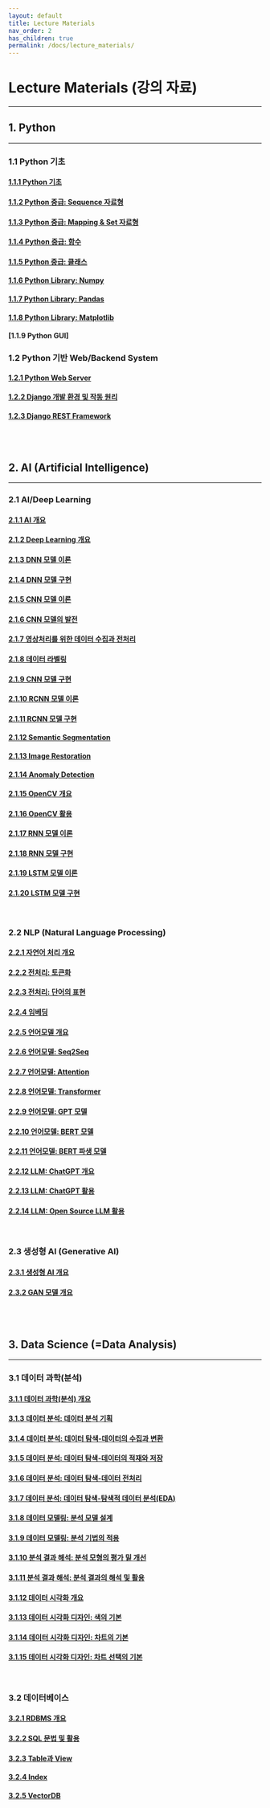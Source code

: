```yaml
---
layout: default
title: Lecture Materials
nav_order: 2
has_children: true
permalink: /docs/lecture_materials/
---
```


# **Lecture Materials (강의 자료)**

---

## **1. Python**

---

### 1.1 Python 기초

#### [1.1.1 Python 기초]()
#### [1.1.2 Python 중급: Sequence 자료형]()
#### [1.1.3 Python 중급: Mapping & Set 자료형]()
#### [1.1.4 Python 중급: 함수]()
#### [1.1.5 Python 중급: 클래스]()
#### [1.1.6 Python Library: Numpy]()
#### [1.1.7 Python Library: Pandas]()
#### [1.1.8 Python Library: Matplotlib]()
#### [1.1.9 Python GUI]

### 1.2 Python 기반 Web/Backend System

#### [1.2.1 Python Web Server]()
#### [1.2.2 Django 개발 환경 및 작동 원리]()
#### [1.2.3 Django REST Framework]()

<br><br>

## **2. AI (Artificial Intelligence)**

---

### 2.1 AI/Deep Learning

#### [2.1.1 AI 개요]()
#### [2.1.2 Deep Learning 개요]()
#### [2.1.3 DNN 모델 이론]()
#### [2.1.4 DNN 모델 구현]()
#### [2.1.5 CNN 모델 이론]()
#### [2.1.6 CNN 모델의 발전]()
#### [2.1.7 영상처리를 위한 데이터 수집과 전처리]()
#### [2.1.8 데이터 라벨링]()
#### [2.1.9 CNN 모델 구현]()
#### [2.1.10 RCNN 모델 이론]()
#### [2.1.11 RCNN 모델 구현]()
#### [2.1.12 Semantic Segmentation]()
#### [2.1.13 Image Restoration]()
#### [2.1.14 Anomaly Detection]()
#### [2.1.15 OpenCV 개요]()
#### [2.1.16 OpenCV 활용]()
#### [2.1.17 RNN 모델 이론]()
#### [2.1.18 RNN 모델 구현]()
#### [2.1.19 LSTM 모델 이론]()
#### [2.1.20 LSTM 모델 구현]()

<br>

### 2.2 NLP (Natural Language Processing)

#### [2.2.1 자연어 처리 개요]()
#### [2.2.2 전처리: 토큰화]()
#### [2.2.3 전처리: 단어의 표현]()
#### [2.2.4 임베딩]()
#### [2.2.5 언어모델 개요]()
#### [2.2.6 언어모델: Seq2Seq]()
#### [2.2.7 언어모델: Attention]()
#### [2.2.8 언어모델: Transformer]()
#### [2.2.9 언어모델: GPT 모델]()
#### [2.2.10 언어모델: BERT 모델]()
#### [2.2.11 언어모델: BERT 파생 모델]()
#### [2.2.12 LLM: ChatGPT 개요]()
#### [2.2.13 LLM: ChatGPT 활용]()
#### [2.2.14 LLM: Open Source LLM 활용]()

<br>

### 2.3 생성형 AI (Generative AI)

#### [2.3.1 생성형 AI 개요]()
#### [2.3.2 GAN 모델 개요]()

<br><br>

## **3. Data Science (=Data Analysis)**

---

### 3.1 데이터 과학(분석)

#### [3.1.1 데이터 과학(분석) 개요]()
#### [3.1.3 데이터 분석: 데이터 분석 기획]()
#### [3.1.4 데이터 분석: 데이터 탐색-데이터의 수집과 변환]()
#### [3.1.5 데이터 분석: 데이터 탐색-데이터의 적재와 저장]()
#### [3.1.6 데이터 분석: 데이터 탐색-데이터 전처리]()
#### [3.1.7 데이터 분석: 데이터 탐색-탐색적 데이터 분석(EDA)]()
#### [3.1.8 데이터 모델링: 분석 모델 설계]()
#### [3.1.9 데이터 모델링: 분석 기법의 적용]()
#### [3.1.10 분석 결과 해석: 분석 모형의 평가 밑 개선]()
#### [3.1.11 분석 결과 해석: 분석 결과의 해석 및 활용]()
#### [3.1.12 데이터 시각화 개요]()
#### [3.1.13 데이터 시각화 디자인: 색의 기본]()
#### [3.1.14 데이터 시각화 디자인: 차트의 기본]()
#### [3.1.15 데이터 시각화 디자인: 차트 선택의 기본]()

<br>

### 3.2 데이터베이스

#### [3.2.1 RDBMS 개요]()
#### [3.2.2 SQL 문법 및 활용]()
#### [3.2.3 Table과 View]()
#### [3.2.4 Index]()
#### [3.2.5 VectorDB]()

